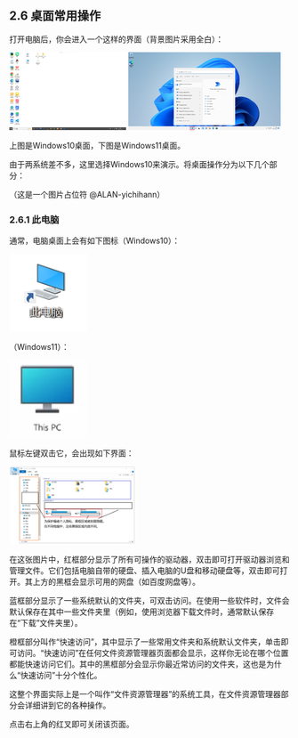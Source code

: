 ## 2.6 桌面常用操作

打开电脑后，你会进入一个这样的界面（背景图片采用全白）：

<img src='../../图片/xt-zmcycz-desktop.png' alt="Desktop" height=140pt>

<img src='../../图片/xt-cjczxt-win11desktop.png' alt="Desktop" height=140pt>

上图是Windows10桌面，下图是Windows11桌面。

由于两系统差不多，这里选择Windows10来演示。将桌面操作分为以下几个部分：

（这是一个图片占位符 @ALAN-yichihann）

### 2.6.1 此电脑

通常，电脑桌面上会有如下图标（Windows10）：

<img src='../../图片/xt-zmcycz-thispc10.png' alt="Desktop" height=140pt>

（Windows11）：

<img src='../../图片/xt-zmcycz-thispc11.png' alt="Desktop" height=140pt>

鼠标左键双击它，会出现如下界面：

<img src='../../图片/xt-zmcycz-thispc.png' alt="Desktop" height=140pt>

在这张图片中，红框部分显示了所有可操作的驱动器，双击即可打开驱动器浏览和管理文件。它们包括电脑自带的硬盘、插入电脑的U盘和移动硬盘等，双击即可打开。其上方的黑框会显示可用的网盘（如百度网盘等）。

蓝框部分显示了一些系统默认的文件夹，可双击访问。在使用一些软件时，文件会默认保存在其中一些文件夹里（例如，使用浏览器下载文件时，通常默认保存在“下载”文件夹里）。

橙框部分叫作“快速访问”，其中显示了一些常用文件夹和系统默认文件夹，单击即可访问。“快速访问”在任何文件资源管理器页面都会显示，这样你无论在哪个位置都能快速访问它们。其中的黑框部分会显示你最近常访问的文件夹，这也是为什么“快速访问”十分个性化。

这整个界面实际上是一个叫作“文件资源管理器”的系统工具，在文件资源管理器部分会详细讲到它的各种操作。

点击右上角的红叉即可关闭该页面。